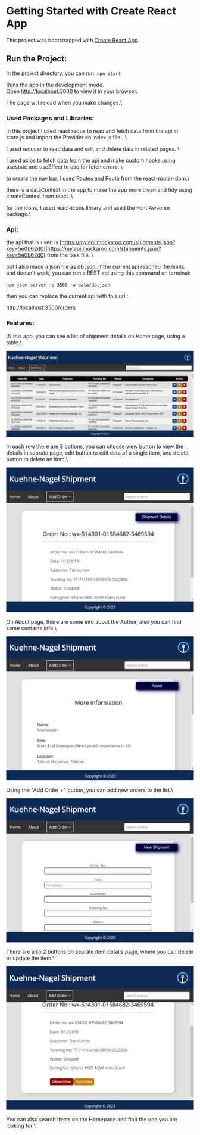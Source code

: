 # Getting Started with Create React App

This project was bootstrapped with [Create React App](https://github.com/facebook/create-react-app).

## Run the Project:

In the project directory, you can run: `npm start`

Runs the app in the development mode.\
Open [http://localhost:3000](http://localhost:3000) to view it in your browser.

The page will reload when you make changes.\

### Used Packages and Libraries:

In this project I used react redux to read and fetch data from the api in store.js and import the Provider on index.js file . \

I used reducer to read data and edit and delete data in related pages. \

I used axios to fetch data from the api and make custom hooks using usestate and useEffect to use for fetch errors. \

to create the nav bar, I used Routes and Route from the react-router-dom.\

there is a dataContext in the app to make the app more clean and tidy using createContext from react. \

for the icons, I used react-icons library and used the Font Awsome package.\

### Api:

the api that is used is [https://my.api.mockaroo.com/shipments.json?key=5e0b62d0](https://my.api.mockaroo.com/shipments.json?key=5e0b62d0) from the task file. \

but I also made a json file as db.json. if the current api reached the limits and doesn't work, you can run a REST api using this command on terminal:

`npm json-server -p 3500 -w data/db.json`

then you can replace the current api with this url :

[http://localhost:3500/orders](http://localhost:3500/orders)

### Features:

IN this app, you can see a list of shipment details on Home page, using a table.\

![Alt text](01.png)

In each row there are 3 options, you can choose view button to view the details in seprate page, edit button to edit data of a single item, and delete button to delete an item.\

![Alt text](04.png)

On About page, there are some info about the Author, also you can find some contacts info.\

![Alt text](02.png)

Using the "Add Order +" button, you can add new orders to the list.\

![Alt text](03.png)

There are also 2 buttons on seprate item details page, where you can delete or update the item.\

![Alt text](05.png)

You can also search items on the Homepage and find the one you are looking for.\
